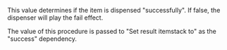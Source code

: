 This value determines if the item is dispensed "successfully". If false, the dispenser will play the fail effect.

The value of this procedure is passed to "Set result itemstack to" as the "success" dependency.